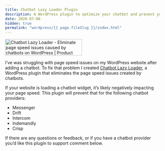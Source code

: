 ```yaml
---
title: Chatbot Lazy Loader Plugin
description: A WordPress plugin to optimize your chatbot and prevent your page speed from getting hit.
date: 2020-07-08
hidden: true
permalink: "wordpress/{{ page.fileSlug }}/index.html"
---
```


<a href="https://www.producthunt.com/posts/chatbot-lazy-loader?utm_source=badge-top-post-badge&amp;utm_medium=badge&amp;utm_souce=badge-chatbot-lazy-loader" target="_blank" rel="noopener noreferrer"><img loading="lazy" src="https://api.producthunt.com/widgets/embed-image/v1/top-post-badge.svg?post_id=213951&amp;theme=light&amp;period=daily" alt="Chatbot Lazy Loader - Eliminate page speed issues caused by chatbots on WordPress | Product Hunt Embed" style="width: 250px; height: 54px;" width="250px" height="54px"></a>

I’ve was struggling with page speed issues on my WordPress website after adding a chatbot. To fix that problem I created [Chatbot Lazy Loader](https://wordpress.org/plugins/chatbot-lazy-loader/), a WordPress plugin that eliminates the page speed issues created by chatbots.

If your website is loading a chatbot widget, it’s likely negatively impacting your page speed. This plugin will prevent that for the following chatbot providers:

- Messenger
- Drift
- Intercom
- Indemandly
- Crisp

If there are any questions or feedback, or if you have a chatbot provider you’d like this plugin to support comment below.